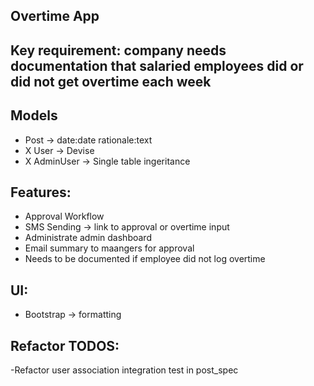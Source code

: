 ## Overtime App

## Key requirement: company needs documentation that salaried employees did or did not get overtime each week

## Models
- Post -> date:date rationale:text
- X User -> Devise
- X AdminUser -> Single table ingeritance

## Features:
- Approval Workflow
- SMS Sending -> link to approval or overtime input
- Administrate admin dashboard
- Email summary to maangers for approval
- Needs to be documented if employee did not log overtime

## UI:
- Bootstrap -> formatting

## Refactor TODOS:
-Refactor user association integration test in post_spec